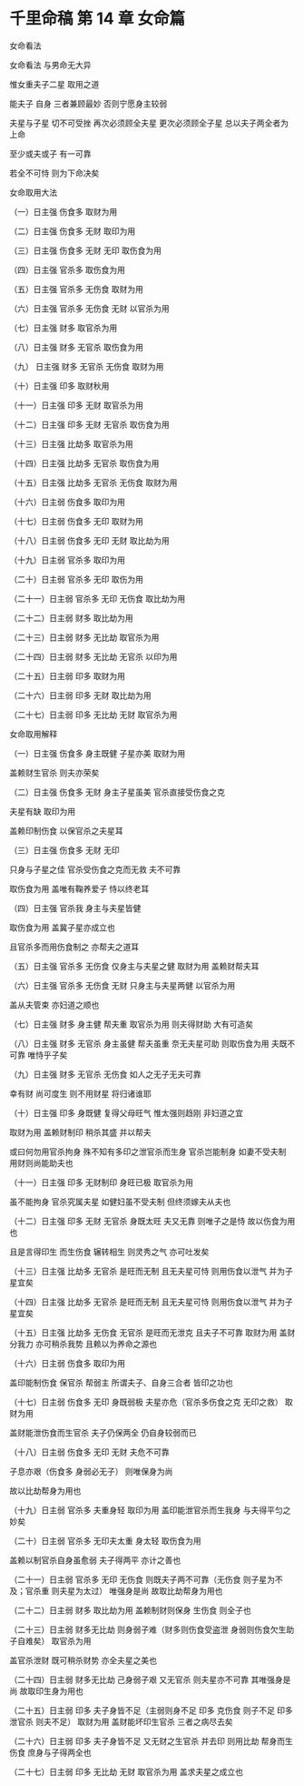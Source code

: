 # 千里命稿 第 14 章 女命篇

女命看法

女命看法 与男命无大异

惟女重夫子二星 取用之道

能夫子 自身 三者兼顾最妙 否则宁愿身主较弱

夫星与子星 切不可受挫 再次必须顾全夫星 更次必须顾全子星 总以夫子两全者为上命

至少或夫或子 有一可靠

若全不可恃 则为下命决矣

女命取用大法

（一）日主强 伤食多 取财为用

（二）日主强 伤食多 无财 取印为用

（三）日主强 伤食多 无财 无印 取伤食为用

（四）日主强 官杀多 取伤食为用

（五）日主强 官杀多 无伤食 取财为用

（六）日主强 官杀多 无伤食 无财 以官杀为用

（七）日主强 财多 取官杀为用

（八）日主强 财多 无官杀 取伤食为用

（九） 日主强 财多 无官杀 无伤食 取财为用

（十）日主强 印多 取财秋用

（十一）日主强 印多 无财 取官杀为用

（十二）日主强 印多 无财 无官杀 取伤食为用

（十三）日主强 比劫多 取官杀为用

（十四）日主强 比劫多 无官杀 取伤食为用

（十五）日主强 比劫多 无官杀 无伤食 取财为用

（十六）日主弱 伤食多 取印为用

（十七）日主弱 伤食多 无印 取财为用

（十八）日主弱 伤食多 无印 无财 取比劫为用

（十九）日主弱 官杀多 取印为用

（二十）日主弱 官杀多 无印 取伤为用

（二十一）日主弱 官杀多 无印 无伤食 取比劫为用

（二十二）日主弱 财多 取比劫为用

（二十三）日主弱 财多 无比劫 取官杀为用

（二十四）日主弱 财多 无比劫 无官杀 以印为用

（二十五）日主弱 印多 取财为用

（二十六）日主弱 印多 无财 取比劫为用

（二十七）日主弱 印多 无比劫 无财 取官杀为用

女命取用解释

（一）日主强 伤食多 身主既健 子星亦美 取财为用

盖赖财生官杀 则夫亦荣矣

（二）日主强 伤食多 无财 身主子星虽美 官杀直接受伤食之克

夫星有缺 取印为用

盖赖印制伤食 以保官杀之夫星耳

（三）日主强 伤食多 无财 无印

只身与子星之佳 官杀受伤食之克而无救 夫不可靠

取伤食为用 盖唯有鞠养爱子 恃以终老耳

（四）日主强 官杀我 身主与夫星皆健

取伤食为用 盖冀子星亦成立也

且官杀多而用伤食制之 亦帮夫之道耳

（五）日主强 官杀多 无伤食 仅身主与夫星之健 取财为用 盖赖财帮夫耳

（六）日主强 官杀多 无伤食 无财 只身主与夫星两健 以官杀为用

盖从夫管束 亦妇道之顺也

（七）日主强 财多 身主健 帮夫重 取官杀为用 则夫得财助 大有可造矣

（八）日主强 财多 无官杀 身主虽健 帮夫虽重 奈无夫星可助 则取伤食为用 夫既不可靠 唯恃乎子矣

（九）日主强 财多 无官杀 无伤食 如人之无子无夫可靠

幸有财 尚可度生 则不用财星 将归诸谁耶

（十）日主强 印多 身既健 复得父母旺气 惟太强则趋刚 非妇道之宜

取财为用 盖赖财制印 稍杀其盛 并以帮夫

或曰何勿用官杀拘身 殊不知有多印之泄官杀而生身 官杀岂能制身 如妻不受夫制 用财则尚能助夫也

（十一）日主强 印多 无财制印 身旺已极 取官杀为用

虽不能拘身 官杀究属夫星 如健妇虽不受夫制 但终须嫁夫从夫也

（十二）日主强 印多 无财 无官杀 身既太旺 夫又无靠 则唯子之是恃 故以伤食为用也

且是言得印生 而生伤食 辗转相生 则灵秀之气 亦可吐发矣

（十三）日主强 比劫多 无官杀 是旺而无制 且无夫星可恃 则用伤食以泄气 并为子星宜矣

（十四）日主强 比劫多 无官杀 是旺而无制 且无夫星可恃 则用伤食以泄气 并为子星宜矣

（十五）日主强 比劫多 无伤食 无官杀 是旺而无泄克 且夫子不可靠 取财为用 盖财分我力 亦可稍杀我势 且赖以为养命之源也

（十六）日主弱 伤食多 取印为用

盖印能制伤食 保官杀 帮弱主 所谓夫子、自身三合者 皆印之功也

（十七）日主弱 伤食多 无印 身既弱极 夫星亦危（官杀多伤食之克 无印之救） 取财为用

盖财能泄伤食而生官杀 夫子仍保两全 仍自身较弱而已

（十八）日主弱 伤食多 无印 无财 夫危不可靠

子息亦艰（伤食多 身弱必无子） 则唯保身为尚

故以比劫帮身为用也

（十九）日主弱 官杀多 夫重身轻 取印为用 盖印能泄官杀而生我身 与夫得平匀之妙矣

（二十）日主弱 官杀多 无印夫太重 身太轻 取伤食为用

盖赖以制官杀自身虽愈弱 夫子得两平 亦计之善也

（二十一）日主弱 官杀多 无印 无伤食 则既夫子两不可靠（无伤食 则子星为不及；官杀重 则夫星为太过） 唯强身是尚 故取比劫帮身为用也

（二十二）日主弱 财多 取比劫为用 盖赖制财则保身 生伤食 则全子也

（二十三）日主弱 财多无比劫 则身弱子难（财多则伤食受盗泄 身弱则伤食欠生助 子自难矣） 取官杀为用

盖官杀泄财 既可稍杀财势 亦全夫星之美也

（二十四）日主弱 财多无比劫 己身弱子艰 又无官杀 则夫星亦不可靠 其唯强身是尚 故取印生身为用也

（二十五）日主弱 印多 夫子身皆不足（主弱则身不足 印多 克伤食 则子不足 印多泄官杀 则夫不足） 取财为用 盖财能坏印生官杀 三者之病尽去矣

（二十六）日主弱 印多 夫子身皆不足 又无财之生官杀 并去印 则用比劫 帮身而生伤食 庶身与子得两全也

（二十七）日主弱 印多 无比劫 无财 取官杀为用 盖求夫星之成立也
